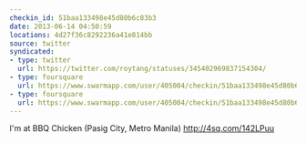 ```yaml
---
checkin_id: 51baa133498e45d80b6c83b3
date: 2013-06-14 04:50:59
locations: 4d27f36c8292236a41e814bb
source: twitter
syndicated:
- type: twitter
  url: https://twitter.com/roytang/statuses/345402969837154304/
- type: foursquare
  url: https://www.swarmapp.com/user/405004/checkin/51baa133498e45d80b6c83b3?s=a0k220YcBPpVXwv2PBny4UxQgDg&ref=tw
- type: foursquare
  url: https://www.swarmapp.com/user/405004/checkin/51baa133498e45d80b6c83b3?s=a0k220YcBPpVXwv2PBny4UxQgDg&ref=tw
---
```


I'm at BBQ Chicken (Pasig City, Metro Manila) http://4sq.com/142LPuu